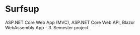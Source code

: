 # Surfsup
ASP.NET Core Web App (MVC), ASP.NET Core Web API, Blazor WebAssembly App - 3. Semester project
